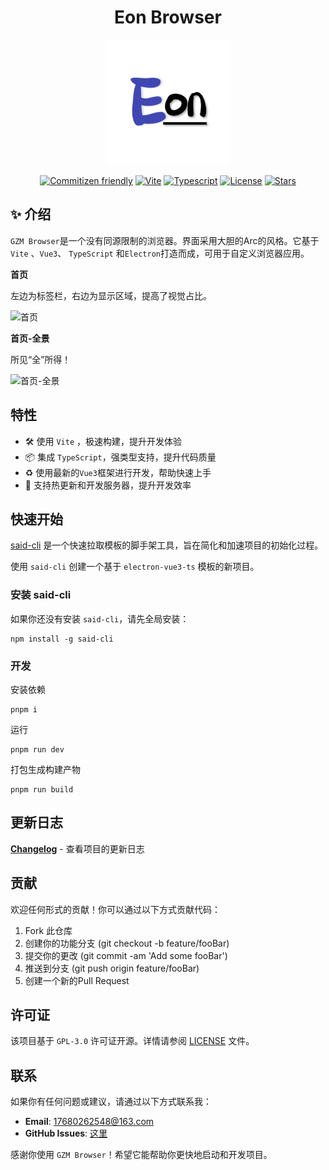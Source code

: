 <div align="center"><h1>Eon Browser</h1></div>

<p align="center"><a href="https://github.com/guizimo/eon-browser" target="_blank" rel="said-cli"><img src="/public/logo_d.png" alt="eon-browser" style="width: 200px;" /></a></p>

<div align="center">

[![Commitizen friendly](https://img.shields.io/badge/commitizen-friendly-brightgreen.svg)](http://commitizen.github.io/cz-cli/)
[![Vite](https://img.shields.io/badge/Packing-Vite-A269FF.svg)](https://github.com/guizimo/eon-browser)
[![Typescript](https://img.shields.io/badge/Language-Typescript-3078C6.svg)](https://github.com/guizimo/eon-browser)
[![License](https://img.shields.io/github/license/guizimo/eon-browser)](https://github.com/guizimo/eon-browser/blob/master/LICENSE)
[![Stars](https://img.shields.io/github/stars/guizimo/eon-browser)](https://github.com/guizimo/eon-browser)

</div>

## ✨ 介绍

`GZM Browser`是一个没有同源限制的浏览器。界面采用大胆的Arc的风格。它基于 `Vite` 、`Vue3`、 `TypeScript` 和`Electron`打造而成，可用于自定义浏览器应用。

**首页**

左边为标签栏，右边为显示区域，提高了视觉占比。

![首页](https://guizimo.oss-cn-shanghai.aliyuncs.com/img/image-20230331155311493.png)

**首页-全景**

所见“全”所得！

![首页-全景](https://guizimo.oss-cn-shanghai.aliyuncs.com/img/image-20230331155547629.png)

## 特性

- 🛠️ 使用 `Vite` ，极速构建，提升开发体验
- 📦 集成 `TypeScript`，强类型支持，提升代码质量
- ♻️ 使用最新的`Vue3`框架进行开发，帮助快速上手
- 🔧 支持热更新和开发服务器，提升开发效率

## 快速开始

[said-cli](https://github.com/guizimo/said-cli) 是一个快速拉取模板的脚手架工具，旨在简化和加速项目的初始化过程。

使用 `said-cli` 创建一个基于 `electron-vue3-ts` 模板的新项目。

### 安装 said-cli

如果你还没有安装 `said-cli`，请先全局安装：

```
npm install -g said-cli
```

### 开发

安装依赖

```shell
pnpm i
```

运行

```shell
pnpm run dev
```

打包生成构建产物

```shell
pnpm run build
```

## 更新日志

[**Changelog**](./CHANGELOG.md) - 查看项目的更新日志

## 贡献

欢迎任何形式的贡献！你可以通过以下方式贡献代码：

1. Fork 此仓库
2. 创建你的功能分支 (git checkout -b feature/fooBar)
3. 提交你的更改 (git commit -am 'Add some fooBar')
4. 推送到分支 (git push origin feature/fooBar)
5. 创建一个新的Pull Request

## 许可证

该项目基于 `GPL-3.0` 许可证开源。详情请参阅 [LICENSE](https://github.com/guizimo/eon-browser/blob/main/LICENSE) 文件。

## 联系

如果你有任何问题或建议，请通过以下方式联系我：

- **Email**: 17680262548@163.com
- **GitHub Issues**: [这里](https://github.com/guizimo/eon-browser/issues)

感谢你使用 `GZM Browser`！希望它能帮助你更快地启动和开发项目。
